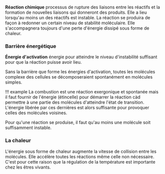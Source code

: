 __Réaction chimique__ processus de rupture des liaisons entre les réactifs et la formation de nouvelles liaisons qui donneront des produits. Elle a lieu lorsqu'au moins un des réactifs est instable. La réaction se produira de façon à redonner un certain niveau de stabilité moléculaire. Elle s'accompagnera toujours d'une perte d'énergie dissipé sous forme de chaleur.
### Barrière énergétique 

__Énergie d'activation__ énergie pour atteindre le niveau d'instabilité suffisant pour que la réaction puisse avoir lieu.

Sans la barrière que forme les énergies d'activation, toutes les molécules complexe des cellules se décomposeraient spontanément en molécules simples.

!!! example
    La combustion est une réaction exergonique et spontanée mais il faut fournir de l'énergie (étincelle) pour démarrer la réaction càd permettre à une partie des molécules d'atteindre l'état de transition. L'énergie libérée par ces dernières est alors suffisante pour provoquer celles des molécules voisines.

Pour qu'une réaction se produise, il faut qu'au moins une molécule soit suffisamment instable.
### La chaleur

L'énergie sous forme de chaleur augmente la vitesse de collision entre les molécules. Elle accélère toutes les réactions même celle non nécessaire. C'est pour cette raison que la régulation de la température est importante chez les êtres vivants.